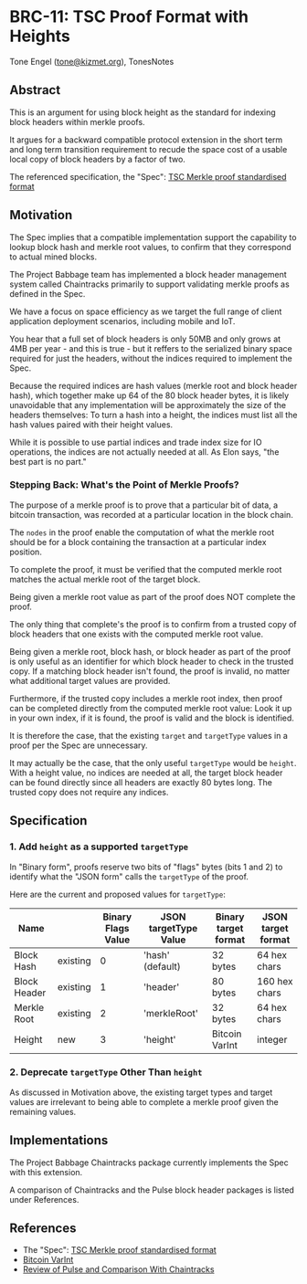 # BRC-11: TSC Proof Format with Heights

Tone Engel (tone@kizmet.org), TonesNotes

## Abstract

This is an argument for using block height as the standard for indexing block headers within merkle proofs.

It argues for a backward compatible protocol extension in the short term and long term transition requirement
to recude the space cost of a usable local copy of block headers by a factor of two.

The referenced specification, the "Spec": [TSC Merkle proof standardised format](https://tsc.bitcoinassociation.net/standards/merkle-proof-standardised-format/)

## Motivation

The Spec implies that a compatible implementation support the capability to lookup block hash and merkle root values, to confirm that they correspond to actual mined blocks.

The Project Babbage team has implemented a block header management system called Chaintracks primarily to support
validating merkle proofs as defined in the Spec.

We have a focus on space efficiency as we target the full range of client application deployment scenarios, including mobile and IoT.

You hear that a full set of block headers is only 50MB and only grows at 4MB per year - and this is true - but it reffers to the serialized binary space required for just the headers, without the indices required to implement the Spec.

Because the required indices are hash values (merkle root and block header hash), which together make up 64 of the 80 block header bytes, it is likely unavoidable that any
implementation will be approximately the size of the headers themselves: To turn a hash into a height, the indices must list all the hash values paired with their height values.

While it is possible to use partial indices and trade index size for IO operations, the indices are not actually needed at all. As Elon says, "the best part is no part."

### Stepping Back: What's the Point of Merkle Proofs?

The purpose of a merkle proof is to prove that a particular bit of data, a bitcoin transaction, was recorded at a particular location in the block chain.

The `nodes` in the proof enable the computation of what the merkle root should be for a block containing the transaction at a particular index position.

To complete the proof, it must be verified that the computed merkle root matches the actual merkle root of the target block.

Being given a merkle root value as part of the proof does NOT complete the proof.

The only thing that complete's the proof is to confirm from a trusted copy of block headers that one exists with the computed merkle root value.

Being given a merkle root, block hash, or block header as part of the proof is only useful as an identifier for which block header to check in the trusted copy.
If a matching block header isn't found, the proof is invalid, no matter what additional target values are provided.

Furthermore, if the trusted copy includes a merkle root index, then proof can be completed directly from the computed merkle root value: Look it up in your own index, if it is found, the proof is valid and the block is identified.

It is therefore the case, that the existing `target` and `targetType` values in a proof per the Spec are unnecessary.

It may actually be the case, that the only useful `targetType` would be `height`. With a height value, no indices are needed at all, the target block header can be found directly since all headers are exactly 80 bytes long. The trusted copy does not require any indices.

## Specification

### 1. Add `height` as a supported `targetType`

In "Binary form", proofs reserve two bits of "flags" bytes (bits 1 and 2) to identify what the "JSON form" calls the `targetType` of the proof.

Here are the current and proposed values for `targetType`:

Name | | Binary Flags Value | JSON targetType Value | Binary target format | JSON target format
---|---|---|---|---|---
Block Hash | existing | 0 | 'hash' (default) | 32 bytes | 64 hex chars
Block Header | existing | 1 | 'header' | 80 bytes | 160 hex chars
Merkle Root | existing | 2 | 'merkleRoot' | 32 bytes | 64 hex chars
Height | new | 3 | 'height' | Bitcoin VarInt | integer

### 2. Deprecate `targetType` Other Than `height`

As discussed in Motivation above, the existing target types and target values are irrelevant to being able to complete a merkle proof given the remaining values.

## Implementations

The Project Babbage Chaintracks package currently implements the Spec with this extension.

A comparison of Chaintracks and the Pulse block header packages is listed under References.

## References

- The "Spec": [TSC Merkle proof standardised format](https://tsc.bitcoinassociation.net/standards/merkle-proof-standardised-format/)
- [Bitcoin VarInt](https://github.com/bitcoinj/bitcoinj/blob/3db1b651c9f4d4383ebf48ebd525e71b97acaf08/core/src/main/java/org/bitcoinj/core/VarInt.java#L37)
- [Review of Pulse and Comparison With Chaintracks](https://gist.github.com/tonesnotes/03d44bb99d841b37f1a2644bb314b614)
